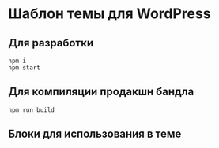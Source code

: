 # Шаблон темы для WordPress 
## Для разработки

```
npm i
npm start
```

## Для компиляции продакшн бандла

```
npm run build
```
 

 ## Блоки для использования в теме
 <!-- wp:wwzrds/post-navigation {"name":"wwzrds/post-navigation","data":{"block_id":"","_block_id":"field_667fd5a3268ac","block_id_name":"","_block_id_name":"field_667fd621ee9a5","block_name":"","_block_name":"field_67010dc435920","block_caption":"","_block_caption":"field_67010dcf35921"},"mode":"preview"} /-->

<!-- wp:prok/section-post-list-archive-gallery {"name":"prok/section-post-list-archive-gallery","data":{"block_id":"","_block_id":"field_667fd5a3268ac","block_id_name":"","_block_id_name":"field_667fd621ee9a5","block_name":"","_block_name":"field_67010dc435920","block_caption":"","_block_caption":"field_67010dcf35921"},"mode":"preview"} /-->
